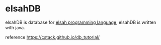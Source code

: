 # elsahDB

elsahDB is database for [elsah programming language](https://github.com/imamfahrezi/elsah-programming-language), elsahDB is written with java.

reference https://cstack.github.io/db_tutorial/
